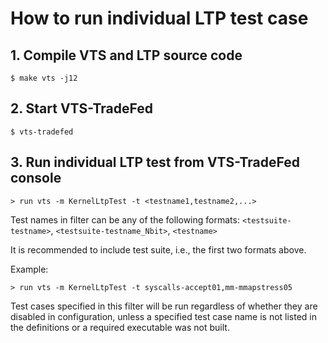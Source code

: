 # How to run individual LTP test case
## 1. Compile VTS and LTP source code
`$ make vts -j12`

## 2. Start VTS-TradeFed
`$ vts-tradefed`

## 3. Run individual LTP test from VTS-TradeFed console
`> run vts -m KernelLtpTest -t <testname1,testname2,...>`

Test names in filter can be any of the following formats:
`<testsuite-testname>`, `<testsuite-testname_Nbit>`, `<testname>`

It is recommended to include test suite, i.e., the first two formats above.

Example:

`> run vts -m KernelLtpTest -t syscalls-accept01,mm-mmapstress05`

Test cases specified in this filter will be run regardless of
whether they are disabled in configuration, unless a specified test case name
is not listed in the definitions or a required executable was not built.